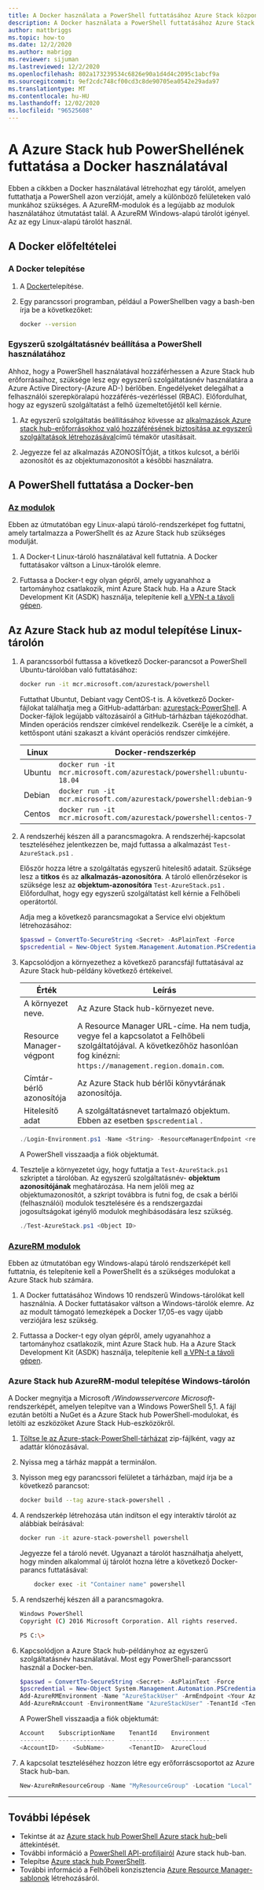 ```yaml
---
title: A Docker használata a PowerShell futtatásához Azure Stack központban
description: A Docker használata a PowerShell futtatásához Azure Stack központban
author: mattbriggs
ms.topic: how-to
ms.date: 12/2/2020
ms.author: mabrigg
ms.reviewer: sijuman
ms.lastreviewed: 12/2/2020
ms.openlocfilehash: 802a173239534c6826e90a1d4d4c2095c1abcf9a
ms.sourcegitcommit: 9ef2cdc748cf00cd3c8de90705ea0542e29ada97
ms.translationtype: MT
ms.contentlocale: hu-HU
ms.lasthandoff: 12/02/2020
ms.locfileid: "96525608"
---
```

# <a name="use-docker-to-run-powershell-for-azure-stack-hub"></a>A Azure Stack hub PowerShellének futtatása a Docker használatával

Ebben a cikkben a Docker használatával létrehozhat egy tárolót, amelyen futtathatja a PowerShell azon verzióját, amely a különböző felületeken való munkához szükséges. A AzureRM-modulok és a legújabb az modulok használatához útmutatást talál. A AzureRM Windows-alapú tárolót igényel. Az az egy Linux-alapú tárolót használ.

## <a name="docker-prerequisites"></a>A Docker előfeltételei

### <a name="install-docker"></a>A Docker telepítése

1. A [Docker](https://docs.docker.com/install/)telepítése.

1. Egy parancssori programban, például a PowerShellben vagy a bash-ben írja be a következőket:

    ```bash
    docker --version
    ```

### <a name="set-up-a-service-principal-for-using-powershell"></a>Egyszerű szolgáltatásnév beállítása a PowerShell használatához

Ahhoz, hogy a PowerShell használatával hozzáférhessen a Azure Stack hub erőforrásaihoz, szüksége lesz egy egyszerű szolgáltatásnév használatára a Azure Active Directory-(Azure AD-) bérlőben. Engedélyeket delegálhat a felhasználói szerepköralapú hozzáférés-vezérléssel (RBAC). Előfordulhat, hogy az egyszerű szolgáltatást a felhő üzemeltetőjétől kell kérnie.

1. Az egyszerű szolgáltatás beállításához kövesse az [alkalmazások Azure stack hub-erőforrásokhoz való hozzáférésének biztosítása az egyszerű szolgáltatások létrehozásával](../operator/azure-stack-create-service-principals.md?view=azs-2002)című témakör utasításait.

2. Jegyezze fel az alkalmazás AZONOSÍTÓját, a titkos kulcsot, a bérlői azonosítót és az objektumazonosítót a későbbi használatra.

## <a name="run-powershell-in-docker"></a>A PowerShell futtatása a Docker-ben

### <a name="az-modules"></a>[Az modulok](#tab/az)

Ebben az útmutatóban egy Linux-alapú tároló-rendszerképet fog futtatni, amely tartalmazza a PowerShellt és az Azure Stack hub szükséges modulját.

1. A Docker-t Linux-tároló használatával kell futtatnia. A Docker futtatásakor váltson a Linux-tárolók elemre.

1. Futtassa a Docker-t egy olyan gépről, amely ugyanahhoz a tartományhoz csatlakozik, mint Azure Stack hub. Ha a Azure Stack Development Kit (ASDK) használja, telepítenie kell [a VPN-t a távoli gépen](azure-stack-connect-azure-stack.md#connect-to-azure-stack-hub-with-vpn).


## <a name="install-azure-stack-hub-az-module-on-a-linux-container"></a>Az Azure Stack hub az modul telepítése Linux-tárolón

1. A parancssorból futtassa a következő Docker-parancsot a PowerShell Ubuntu-tárolóban való futtatásához:

    ```bash
    docker run -it mcr.microsoft.com/azurestack/powershell
    ```

    Futtathat Ubuntut, Debiant vagy CentOS-t is. A következő Docker-fájlokat találhatja meg a GitHub-adattárban: [azurestack-PowerShell](https://github.com/Azure/azurestack-powershell). A Docker-fájlok legújabb változásairól a GitHub-tárházban tájékozódhat. Minden operációs rendszer címkével rendelkezik. Cserélje le a címkét, a kettőspont utáni szakaszt a kívánt operációs rendszer címkéjére.

    | Linux | Docker-rendszerkép |
    | --- | --- |
    | Ubuntu | `docker run -it mcr.microsoft.com/azurestack/powershell:ubuntu-18.04` |
    | Debian | `docker run -it mcr.microsoft.com/azurestack/powershell:debian-9` |
    | Centos | `docker run -it mcr.microsoft.com/azurestack/powershell:centos-7` |

2. A rendszerhéj készen áll a parancsmagokra. A rendszerhéj-kapcsolat teszteléséhez jelentkezzen be, majd futtassa a alkalmazást `Test-AzureStack.ps1` .

    Először hozza létre a szolgáltatás egyszerű hitelesítő adatait. Szüksége lesz a **titkos** és az **alkalmazás-azonosítóra**. A tároló ellenőrzésekor is szüksége lesz az **objektum-azonosítóra** `Test-AzureStack.ps1` . Előfordulhat, hogy egy egyszerű szolgáltatást kell kérnie a Felhőbeli operátortól.

    Adja meg a következő parancsmagokat a Service elvi objektum létrehozásához:

    ```powershell  
    $passwd = ConvertTo-SecureString <Secret> -AsPlainText -Force
    $pscredential = New-Object System.Management.Automation.PSCredential('<ApplicationID>', $passwd)
    ```

5. Kapcsolódjon a környezethez a következő parancsfájl futtatásával az Azure Stack hub-példány következő értékeivel.

    | Érték | Leírás |
    | --- | --- |
    | A környezet neve. | Az Azure Stack hub-környezet neve. |
    | Resource Manager-végpont | A Resource Manager URL-címe. Ha nem tudja, vegye fel a kapcsolatot a Felhőbeli szolgáltatójával. A következőhöz hasonlóan fog kinézni: `https://management.region.domain.com`. | 
    | Címtár-bérlő azonosítója | Az Azure Stack hub bérlői könyvtárának azonosítója. | 
    | Hitelesítő adat | A szolgáltatásnevet tartalmazó objektum. Ebben az esetben `$pscredential` .  |

    ```powershell
    ./Login-Environment.ps1 -Name <String> -ResourceManagerEndpoint <resource manager endpoint> -DirectoryTenantId <String> -Credential $pscredential
    ```

   A PowerShell visszaadja a fiók objektumát.

7. Tesztelje a környezetet úgy, hogy futtatja a `Test-AzureStack.ps1` szkriptet a tárolóban. Az egyszerű szolgáltatásnév- **objektum azonosítójának** meghatározása. Ha nem jelöli meg az objektumazonosítót, a szkript továbbra is futni fog, de csak a bérlői (felhasználói) modulok tesztelésére és a rendszergazdai jogosultságokat igénylő modulok meghibásodására lesz szükség.

    ```powershell  
    ./Test-AzureStack.ps1 <Object ID>
    ```

### <a name="azurerm-modules"></a>[AzureRM modulok](#tab/rm)

Ebben az útmutatóban egy Windows-alapú tároló rendszerképét kell futtatnia, és telepítenie kell a PowerShellt és a szükséges modulokat a Azure Stack hub számára.

1. A Docker futtatásához Windows 10 rendszerű Windows-tárolókat kell használnia. A Docker futtatásakor váltson a Windows-tárolók elemre. Az az modult támogató lemezképek a Docker 17,05-es vagy újabb verziójára lesz szükség.

1. Futtassa a Docker-t egy olyan gépről, amely ugyanahhoz a tartományhoz csatlakozik, mint Azure Stack hub. Ha a Azure Stack Development Kit (ASDK) használja, telepítenie kell [a VPN-t a távoli gépen](azure-stack-connect-azure-stack.md#connect-to-azure-stack-hub-with-vpn).

### <a name="install-azure-stack-hub-azurerm-module-on-a-windows-container"></a>Azure Stack hub AzureRM-modul telepítése Windows-tárolón

A Docker megnyitja a Microsoft */Windowsservercore Microsoft-* rendszerképét, amelyen telepítve van a Windows PowerShell 5,1. A fájl ezután betölti a NuGet és a Azure Stack hub PowerShell-modulokat, és letölti az eszközöket Azure Stack Hub-eszközökről.

1. [Töltse le az Azure-stack-PowerShell-tárházat](https://github.com/Azure-Samples/azure-stack-hub-powershell-in-docker.git) zip-fájlként, vagy az adattár klónozásával.

2. Nyissa meg a tárház mappát a terminálon.

3. Nyisson meg egy parancssori felületet a tárházban, majd írja be a következő parancsot:

    ```bash  
    docker build --tag azure-stack-powershell .
    ```

4. A rendszerkép létrehozása után indítson el egy interaktív tárolót az alábbiak beírásával:

    ```bash  
    docker run -it azure-stack-powershell powershell
    ```

    Jegyezze fel a tároló nevét. Ugyanazt a tárolót használhatja ahelyett, hogy minden alkalommal új tárolót hozna létre a következő Docker-parancs futtatásával:

    ```bash  
        docker exec -it "Container name" powershell
    ```

5. A rendszerhéj készen áll a parancsmagokra.

    ```bash
    Windows PowerShell
    Copyright (C) 2016 Microsoft Corporation. All rights reserved.

    PS C:\>
    ```

6. Kapcsolódjon a Azure Stack hub-példányhoz az egyszerű szolgáltatásnév használatával. Most egy PowerShell-parancssort használ a Docker-ben. 

    ```powershell
    $passwd = ConvertTo-SecureString <Secret> -AsPlainText -Force
    $pscredential = New-Object System.Management.Automation.PSCredential('<ApplicationID>', $passwd)
    Add-AzureRMEnvironment -Name "AzureStackUser" -ArmEndpoint <Your Azure Resource Manager endoint>
    Add-AzureRmAccount -EnvironmentName "AzureStackUser" -TenantId <TenantID> -ServicePrincipal -Credential $pscredential
    ```

   A PowerShell visszaadja a fiók objektumát:

    ```powershell  
    Account    SubscriptionName    TenantId    Environment
    -------    ----------------    --------    -----------
    <AccountID>    <SubName>       <TenantID>  AzureCloud
    ```

7. A kapcsolat teszteléséhez hozzon létre egy erőforráscsoportot az Azure Stack hub-ban.

    ```powershell  
    New-AzureRmResourceGroup -Name "MyResourceGroup" -Location "Local"
    ```

---

## <a name="next-steps"></a>További lépések

- Tekintse át az [Azure stack hub PowerShell Azure stack hub-](azure-stack-powershell-overview.md)beli áttekintését.
- További információ a [PowerShell API-profiljairól](azure-stack-version-profiles.md) Azure stack hub-ban.
- Telepítse [Azure stack hub PowerShellt](../operator/azure-stack-powershell-install.md).
- További információ a Felhőbeli konzisztencia [Azure Resource Manager-sablonok](azure-stack-develop-templates.md) létrehozásáról.
